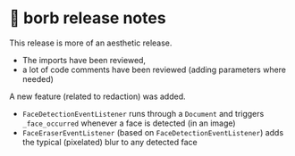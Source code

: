 
# :mega: borb release notes

This release is more of an aesthetic release.
- The imports have been reviewed, 
- a lot of code comments have been reviewed (adding parameters where needed)

A new feature (related to redaction) was added.
- `FaceDetectionEventListener` runs through a `Document` and triggers `_face_occurred` whenever a face is detected (in an image)
- `FaceEraserEventListener` (based on `FaceDetectionEventListener`) adds the typical (pixelated) blur to any detected face 